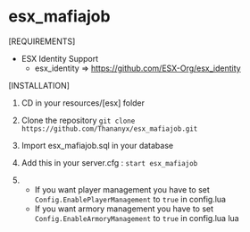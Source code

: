 # esx_mafiajob

[REQUIREMENTS]
  
* ESX Identity Support
  * esx_identity => https://github.com/ESX-Org/esx_identity

[INSTALLATION]

1) CD in your resources/[esx] folder
2) Clone the repository
``git clone https://github.com/Thananyx/esx_mafiajob.git``

3) Import esx_mafiajob.sql in your database

4) Add this in your server.cfg :
``start esx_mafiajob``



5) * If you want player management you have to set ``Config.EnablePlayerManagement`` to ``true`` in config.lua
   * If you want armory management you have to set ``Config.EnableArmoryManagement`` to ``true`` in config.lua
lua
